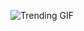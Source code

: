 
<!-- GIF_SECTION -->
![Trending GIF](https://media3.giphy.com/media/v1.Y2lkPThiYjIxNzcyZzZxdDRmN2dsaTcyd21jbWw2OTNwZXdodzJoMm4xeXk0d3BycmtzcyZlcD12MV9naWZzX3NlYXJjaCZjdD1n/BqW5xqAwcDw9Cv90MJ/giphy.gif)
<!-- END_GIF_SECTION -->
